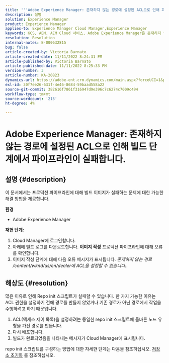 ```yaml
---
title: '''Adobe Experience Manager: 존재하지 않는 경로에 설정된 ACL으로 인해 파이프라인이 빌드 단계에서 실패합니다.'
description: 설명
solution: Experience Manager
product: Experience Manager
applies-to: Experience Manager Cloud Manager,Experience Manager
keywords: KCS, AEM, AEM Cloud 서비스, Adobe Experience Manager은 존재하지 않는 경로에 acl을 설정할 수 없습니다
resolution: Resolution
internal-notes: E-000632815
bug: false
article-created-by: Victoria Barnato
article-created-date: 11/11/2022 8:24:31 PM
article-published-by: Victoria Barnato
article-published-date: 11/11/2022 8:25:33 PM
version-number: 3
article-number: KA-20823
dynamics-url: https://adobe-ent.crm.dynamics.com/main.aspx?forceUCI=1&pagetype=entityrecord&etn=knowledgearticle&id=36110ad4-fe61-ed11-9561-6045bd006793
exl-id: 30f7ee26-631f-4e46-8684-59baad558a22
source-git-commit: 382616f7861f316947d9e396c7c6274c7009c494
workflow-type: tm+mt
source-wordcount: '215'
ht-degree: 4%

---
```


# Adobe Experience Manager: 존재하지 않는 경로에 설정된 ACL으로 인해 빌드 단계에서 파이프라인이 실패합니다.

## 설명 {#description}


이 문서에서는 프로덕션 파이프라인에 대해 빌드 이미지가 실패하는 문제에 대한 가능한 해결 방법을 제공합니다.

<b>환경</b>

- Adobe Experience Manager


<b>재현 단계:</b>

1. Cloud Manager에 로그인합니다.
2. 아래에 빌드 로그를 다운로드합니다. <b>이미지 작성</b> 프로덕션 파이프라인에 대해 오류를 확인합니다.
3. 이미지 작성 단계에 대해 다음 오류 메시지가 표시됩니다. *존재하지 않는 경로 /content/wknd/us/en/dealer에 ACL을 설정할 수 없습니다.*.



## 해상도 {#resolution}


많은 이유로 인해 Repo init 스크립트가 실패할 수 있습니다. 한 가지 가능한 이유는 ACL 권한을 설정하기 전에 경로를 만들지 않았거나 기존 경로가 아닌 경로에서 작업을 수행하려고 하기 때문입니다.

1. ACL(액세스 제어 목록)을 설정하려는 동일한 repo init 스크립트에 올바른 노드 유형을 가진 경로를 만듭니다.
2. 다시 배포합니다.
3. 빌드가 완료되었음을 나타내는 메시지가 Cloud Manager에 표시됩니다.


repo init 스크립트를 구성하는 방법에 대한 자세한 단계는 다음을 참조하십시오. [저장소 초기화](https://sling.apache.org/documentation/bundles/repository-initialization.html) 를 참조하십시오.

